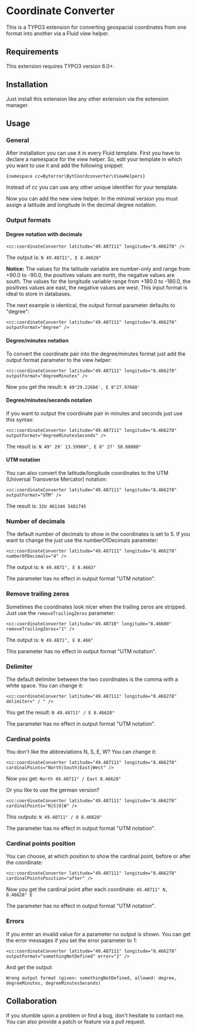 Coordinate Converter
====================

This is a TYPO3 extension for converting geospacial coordinates from one format into another via a Fluid view helper.


Requirements
------------

This extension requires TYPO3 version 6.0+.


Installation
------------

Just install this extension like any other extension via the extension manager.


Usage
-----

### General

After installation you can use it in every Fluid template. First you have to declare a namespace for the view helper. So, edit your template in which you want to use it and add the following snippet:

    {namespace cc=Byterror\BytCoordconverter\ViewHelpers}

Instead of cc you can use any other unique identifier for your template.

Now you can add the new view helper. In the minimal version you must assign a latitude and longitude in the decimal degree notation:


### Output formats

#### Degree notation with decimals

    <cc:coordinateConverter latitude="49.487111" longitude="8.466278" />

The output is: `N 49.48711°, E 8.46628°`

**Notice:** The values for the latitude variable are number-only and range from +90.0 to -90.0, the positives values are north, the negative values are south.
The values for the longitude variable range from +180.0 to -180.0, the positives values are east, the negative values are west.
This input format is ideal to store in databases.

The next example is identical, the output format parameter defaults to "degree":

    <cc:coordinateConverter latitude="49.487111" longitude="8.466278" outputFormat="degree" />


#### Degree/minutes notation

To convert the coordinate pair into the degree/minutes format just add the output format parameter to the view helper:

    <cc:coordinateConverter latitude="49.487111" longitude="8.466278" outputFormat="degreeMinutes" />

Now you get the result: `N 49°29.22666', E 8°27.97668'`


#### Degree/minutes/seconds notation

If you want to output the coordinate pair in minutes and seconds just use this syntax:

    <cc:coordinateConverter latitude="49.487111" longitude="8.466278" outputFormat="degreeMinutesSeconds" />

The result is: `N 49° 29' 13.59960", E 8° 27' 58.60080"`


#### UTM notation

You can also convert the latitude/longitude coordinates to the UTM (Universal Transverse Mercator) notation:

    <cc:coordinateConverter latitude="49.487111" longitude="8.466278" outputFormat="UTM" />

The result is: `32U 461344 5481745`


### Number of decimals

The default number of decimals to show in the coordinates is set to 5. If you want to change the just use the numberOfDecimals parameter:

    <cc:coordinateConverter latitude="49.487111" longitude="8.466278" numberOfDecimals="4" />

The output is: `N 49.4871°, E 8.4663°`

The parameter has no effect in output format "UTM notation".


### Remove trailing zeros

Sometimes the coordinates look nicer when the trailing zeros are stripped. Just use the `removeTrailingZeros` parameter:

    <cc:coordinateConverter latitude="49.48710" longitude="8.46600" removeTrailingZeros="1" />

The output is: `N 49.4871°, E 8.466°`

This parameter has no effect in output format "UTM notation".


### Delimiter

The default delimiter between the two coordinates is the comma with a white space. You can change it:

    <cc:coordinateConverter latitude="49.487111" longitude="8.466278" delimiter=" / " />

You get the result: `N 49.48711° / E 8.46628°`

The parameter has no effect in output format "UTM notation".


### Cardinal points

You don't like the abbreviations N, S, E, W? You can change it:

    <cc:coordinateConverter latitude="49.487111" longitude="8.466278" cardinalPoints="North|South|East|West" />

Now you get: `North 49.48711° / East 8.46628°`

Or you like to use the german version?

    <cc:coordinateConverter latitude="49.487111" longitude="8.466278" cardinalPoints="N|S|O|W" />

This outputs: `N 49.48711° / O 8.46628°`

The parameter has no effect in output format "UTM notation".


### Cardinal points position

You can choose, at which position to show the cardinal point, before or after the coordinate:

    <cc:coordinateConverter latitude="49.487111" longitude="8.466278" cardinalPointsPosition="after" />

Now you get the cardinal point after each coordinate: `49.48711° N, 8.46628° E`

The parameter has no effect in output format "UTM notation".


### Errors

If you enter an invalid value for a parameter no output is shown. You can get the error messages if you set the error parameter to 1:

    <cc:coordinateConverter latitude="49.487111" longitude="8.466278" outputFormat="somethingNotDefined" error="1" />

And get the output:

    Wrong output format (given: somethingNotDefined, allowed: degree, degreeMinutes, degreeMinutesSeconds)


Collaboration
-------------

If you stumble upon a problem or find a bug, don't hesitate to contact me. You can also provide a patch or feature via a pull request.